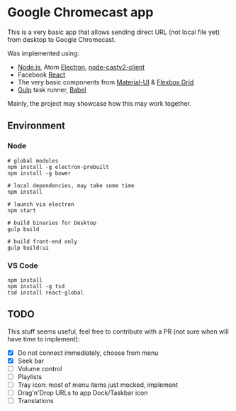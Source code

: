 # Google Chromecast app

This is a very basic app that allows sending direct URL (not local file yet) from desktop to Google Chromecast.

Was implemented using:

- [Node.js](https://nodejs.org/en/), Atom [Electron](http://electron.atom.io/), [node-castv2-client](https://github.com/thibauts/node-castv2-client)
- Facebook [React](http://facebook.github.io/react/)
- The very basic components from [Material-UI](http://www.material-ui.com/#/) &amp; [Flexbox Grid](http://flexboxgrid.com/)
- [Gulp](http://gulpjs.com/) task runner, [Babel](https://babeljs.io/)

Mainly, the project may showcase how this may work together.

## Environment

### Node

```
# global modules
npm install -g electron-prebuilt
npm install -g bower

# local dependencies, may take some time
npm install

# launch via electron
npm start

# build binaries for Desktop
gulp build

# build front-end only
gulp build:ui
```

### VS Code

```
npm install
npm install -g tsd
tsd install react-global
```

## TODO

This stuff seems useful, feel free to contribute with a PR (not sure when will have time to implement):

- [x] Do not connect immediately, choose from menu
- [x] Seek bar
- [ ] Volume control
- [ ] Playlists
- [ ] Tray icon: most of menu items just mocked, implement
- [ ] Drag'n'Drop URLs to app Dock/Taskbar icon
- [ ] Translations
